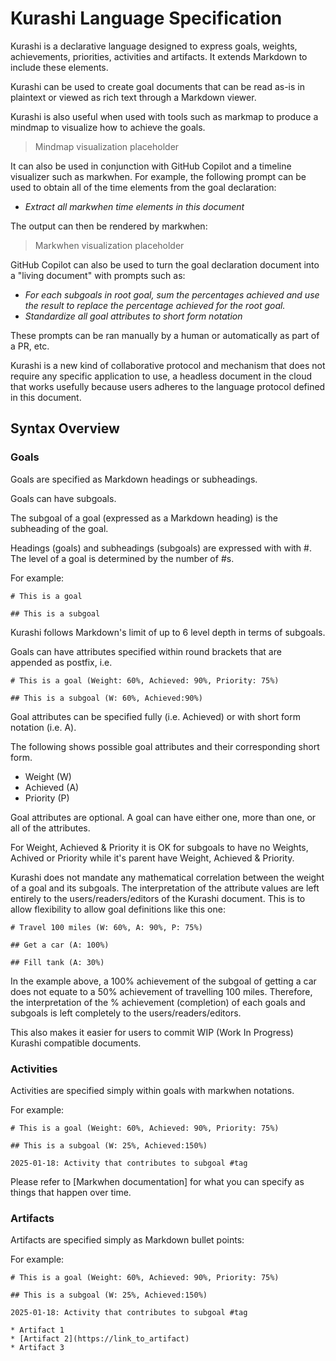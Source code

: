 # Kurashi Language Specification

Kurashi is a declarative language designed to express goals, weights, achievements, priorities, activities and artifacts. It extends Markdown to include these elements.

Kurashi can be used to create goal documents that can be read as-is in plaintext or viewed as rich text through a Markdown viewer.

Kurashi is also useful when used with tools such as markmap to produce a mindmap to visualize how to achieve the goals. 

> Mindmap visualization placeholder

It can also be used in conjunction with GitHub Copilot and a timeline visualizer such as markwhen. For example, the following prompt can be used to obtain all of the time elements from the goal declaration:

* _Extract all markwhen time elements in this document_

The output can then be rendered by markwhen:

> Markwhen visualization placeholder

GitHub Copilot can also be used to turn the goal declaration document into a "living document" with prompts such as:

* _For each subgoals in root goal, sum the percentages achieved and use the result to replace the percentage achieved for the root goal._
* _Standardize all goal attributes to short form notation_

These prompts can be ran manually by a human or automatically as part of a PR, etc.

Kurashi is a new kind of collaborative protocol and mechanism that does not require any specific application to use, a headless document in the cloud that works usefully because users adheres to the language protocol defined in this document.

## Syntax Overview

### Goals

Goals are specified as Markdown headings or subheadings.

Goals can have subgoals.

The subgoal of a goal (expressed as a Markdown heading) is the subheading of the goal.

Headings (goals) and subheadings (subgoals) are expressed with with #. The level of a goal is determined by the number of #s.

For example:

```
# This is a goal

## This is a subgoal

```
Kurashi follows Markdown's limit of up to 6 level depth in terms of subgoals.

Goals can have attributes specified within round brackets that are appended as postfix, i.e.

```
# This is a goal (Weight: 60%, Achieved: 90%, Priority: 75%)

## This is a subgoal (W: 60%, Achieved:90%)
```
Goal attributes can be specified fully (i.e. Achieved) or with short form notation (i.e. A).

The following shows possible goal attributes and their corresponding short form.

* Weight (W)
* Achieved (A)
* Priority (P)

Goal attributes are optional. A goal can have either one, more than one, or all of the attributes. 

For Weight, Achieved & Priority it is OK for subgoals to have no Weights, Achived or Priority while it's parent have Weight, Achieved & Priority.

Kurashi does not mandate any mathematical correlation between the weight of a goal and its subgoals. The interpretation of the attribute values are left entirely to the users/readers/editors of the Kurashi document. This is to allow flexibility to allow goal definitions like this one:

```
# Travel 100 miles (W: 60%, A: 90%, P: 75%)

## Get a car (A: 100%)

## Fill tank (A: 30%)

```

In the example above, a 100% achievement of the subgoal of getting a car does not equate to a 50% achievement of travelling 100 miles. Therefore, the interpretation of the % achievement (completion) of each goals and subgoals is left completely to the users/readers/editors. 

This also makes it easier for users to commit WIP (Work In Progress) Kurashi compatible documents.

### Activities

Activities are specified simply within goals with markwhen notations.

For example:

```
# This is a goal (Weight: 60%, Achieved: 90%, Priority: 75%)

## This is a subgoal (W: 25%, Achieved:150%)

2025-01-18: Activity that contributes to subgoal #tag

```

Please refer to [Markwhen documentation] for what you can specify as things that happen over time.

### Artifacts

Artifacts are specified simply as Markdown bullet points:

For example:

```
# This is a goal (Weight: 60%, Achieved: 90%, Priority: 75%)

## This is a subgoal (W: 25%, Achieved:150%)

2025-01-18: Activity that contributes to subgoal #tag

* Artifact 1
* [Artifact 2](https://link_to_artifact)
* Artifact 3

```

